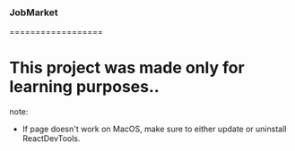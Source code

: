 ### JobMarket
==================
# This project was made only for learning purposes..

note:
- If page doesn't work on MacOS, make sure to either update or uninstall ReactDevTools.

